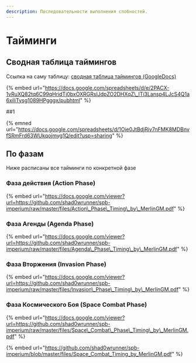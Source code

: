 ```yaml
---
description: Последовательности выполнения спобностей.
---
```


# Тайминги

## Сводная таблица таймингов

Ссылка на саму таблицу: [сводная таблица таймингов \(GoogleDocs\)](https://docs.google.com/spreadsheets/d/1Oie0JtBdjRiv7nFMK8MDBnvfSRmFrd63WUkqojmyg1Q/edit?usp=sharing)

{% embed url="https://docs.google.com/spreadsheets/d/e/2PACX-1vRuXQ82tq6C99qHridTj0bxOXRGRslJdpZO2DHXqZ\_ITi3Lansp4LJcS4Q1a6xiliTysg1089HPgggx/pubhtml" %}

##1

{% emned url="https://docs.google.com/spreadsheets/d/1Oie0JtBdjRiv7nFMK8MDBnvfSRmFrd63WUkqojmyg1Q/edit?usp=sharing" %}

## По фазам

Ниже расписаны все тайминги по конкретной фазе

### Фаза действия \(Action Phase\)

{% embed url="https://docs.google.com/viewer?url=https://github.com/shad0wrunner/spb-imperium/raw/master/files/Action\_Phase\_Timing\_by\_MerlinGM.pdf" %}

### Фаза Агенды \(Agenda Phase\)

{% embed url="https://docs.google.com/viewer?url=https://github.com/shad0wrunner/spb-imperium/raw/master/files/Agenda\_Phase\_Timing\_by\_MerlinGM.pdf" %}

### Фаза Вторжения \(Invasion Phase\)

{% embed url="https://docs.google.com/viewer?url=https://github.com/shad0wrunner/spb-imperium/raw/master/files/Invasion\_Phase\_Timing\_by\_MerlinGM.pdf" %}

### Фаза Космического Боя \(Space Combat Phase\)

{% embed url="https://docs.google.com/viewer?url=https://github.com/shad0wrunner/spb-imperium/raw/master/files/Space\_Combat\_Phase\_Timing\_by\_MerlinGM.pdf" %}

{% embed url="https://github.com/shad0wrunner/spb-imperium/blob/master/files/Space_Combat_Timing_by_MerlinGM.pdf" %}



